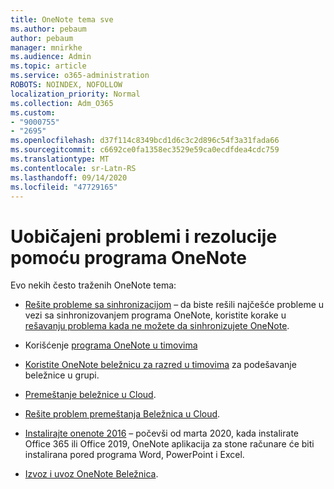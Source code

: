 ```yaml
---
title: OneNote tema sve
ms.author: pebaum
author: pebaum
manager: mnirkhe
ms.audience: Admin
ms.topic: article
ms.service: o365-administration
ROBOTS: NOINDEX, NOFOLLOW
localization_priority: Normal
ms.collection: Adm_O365
ms.custom:
- "9000755"
- "2695"
ms.openlocfilehash: d37f114c8349bcd1d6c3c2d896c54f3a31fada66
ms.sourcegitcommit: c6692ce0fa1358ec3529e59ca0ecdfdea4cdc759
ms.translationtype: MT
ms.contentlocale: sr-Latn-RS
ms.lasthandoff: 09/14/2020
ms.locfileid: "47729165"
---
```

# <a name="common-issues-and-resolutions-with-onenote"></a>Uobičajeni problemi i rezolucije pomoću programa OneNote

Evo nekih često traženih OneNote tema:

- [Rešite probleme sa sinhronizacijom](https://support.office.com/article/299495ef-66d1-448f-90c1-b785a6968d45) – da biste rešili najčešće probleme u vezi sa sinhronizovanjem programa OneNote, koristite korake u [rešavanju problema kada ne možete da sinhronizujete OneNote](https://support.office.com/article/Fix-issues-when-you-can-t-sync-OneNote-299495ef-66d1-448f-90c1-b785a6968d45).

- Korišćenje [programa OneNote u timovima](https://support.microsoft.com/office/0ec78cc3-ba3b-4279-a88e-aa40af9865c2) 

- [Koristite OneNote beležnicu za razred u timovima](https://support.office.com/article/bd77f11f-27cd-4d41-bfbd-2b11799f1440) za podešavanje beležnice u grupi.

- [Premeštanje beležnice u Cloud](https://support.office.com/article/d5c28b91-7b9c-45be-8f0c-529bdbba019a).

- [Rešite problem premeštanja Beležnica u Cloud](https://support.office.com/article/70528107-11dc-4f3f-b695-b150059dfd78).

- [Instalirajte onenote 2016](https://support.office.com/article/c08068d8-b517-4464-9ff2-132cb9c45c08) – počevši od marta 2020, kada instalirate Office 365 ili Office 2019, OneNote aplikacija za stone računare će biti instalirana pored programa Word, PowerPoint i Excel.

- [Izvoz i uvoz OneNote Beležnica](https://support.office.com/article/a4b60da5-8f33-464e-b1ba-b95ce540f309).
